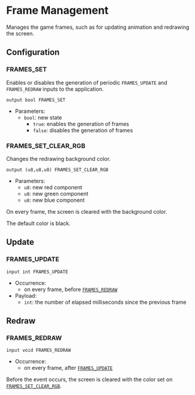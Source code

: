 # Frame Management

Manages the game frames, such as for updating animation and redrawing the
screen.

## Configuration

### FRAMES_SET

Enables or disables the generation of periodic `FRAMES_UPDATE` and
`FRAMES_REDRAW` inputs to the application.

```ceu
output bool FRAMES_SET
```

- Parameters:
    - `bool`: new state
        - `true`: enables the generation of frames
        - `false`: disables the generation of frames

### FRAMES_SET_CLEAR_RGB

Changes the redrawing background color.

```
output (u8,u8,u8) FRAMES_SET_CLEAR_RGB
```

- Parameters:
    - `u8`: new red component
    - `u8`: new green component
    - `u8`: new blue component

On every frame, the screen is cleared with the background color.

The default color is black.

## Update

### FRAMES_UPDATE

```ceu
input int FRAMES_UPDATE
```

- Occurrence:
    - on every frame, before [`FRAMES_REDRAW`](#frames_redraw)
- Payload:
    - `int`: the number of elapsed milliseconds since the previous frame

## Redraw

### FRAMES_REDRAW

```ceu
input void FRAMES_REDRAW
```

- Occurrence:
    - on every frame, after [`FRAMES_UPDATE`](#frames_update)

Before the event occurs, the screen is cleared with the color set on
[`FRAMES_SET_CLEAR_RGB`](#frames_set_clear_rgb).

